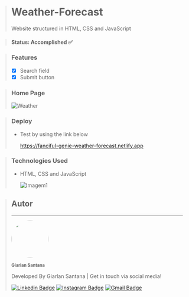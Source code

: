 > # Weather-Forecast
> Website structured in HTML, CSS and JavaScript

> #### Status: Accomplished ✅

> ### Features
> - [X] Search field
> - [X] Submit button

> ### Home Page
> ![Weather](https://user-images.githubusercontent.com/108962578/232352832-85df4e87-d902-4f96-8b5e-4d90a45d723f.png)

> ### Deploy
> * Test by using the link below
> 
>   https://fanciful-genie-weather-forecast.netlify.app


> ### Technologies Used
> * HTML, CSS and JavaScript
>
>   ![Imagem1](https://user-images.githubusercontent.com/108962578/232353877-d3f14d59-7605-4d3f-9822-d5762758a31f.png)

> ## Autor
> ---
> <a href="https://www.instagram.com/santana.fsd/">
> <img style="border-radius: 50%;" src="https://user-images.githubusercontent.com/108962578/231322748-dab2928a-a426-453c-9f2a-23d6b6bc104d.png" width="100px;" alt=""/></a>
>
> <sub><b>Giarlan Santana</b></sub></a></a>
>
> Developed By Giarlan Santana | Get in touch via social media!
>
> [![Linkedin Badge](https://img.shields.io/badge/-Giarlan-blue?style=flat-square&logo=Linkedin&logoColor=white&link=https://www.linkedin.com/in/giarlan-santana-367022152/)](https://www.linkedin.com/in/giarlan-santana-367022152/)
> [![Instagram Badge](https://img.shields.io/badge/-Giarlan-CE59CE?style=flat-square&logo=Instagram&logoColor=white&link=https://www.instagram.com/santana.fsd/)](https://www.instagram.com/santana.fsd/)
> [![Gmail Badge](https://img.shields.io/badge/-giarlansilva@gmail.com-EA4335?style=flat-square&logo=Gmail&logoColor=white&link=mailto:giarlansilva@gmail.com)](mailto:giarlansilva@gmail.com)
